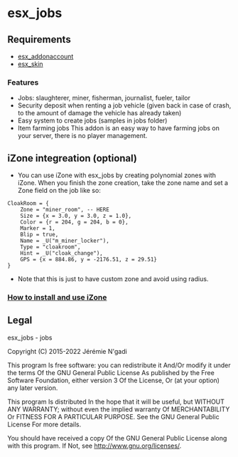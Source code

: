# esx_jobs

## Requirements

- [esx_addonaccount](https://github.com/ESX-Org/esx_addonaccount)
- [esx_skin](https://github.com/ESX-Org/esx_skin)

### Features

- Jobs: slaughterer, miner, fisherman, journalist, fueler, tailor
- Security deposit when renting a job vehicle (given back in case of crash, to the amount of damage the vehicle has already taken)
- Easy system to create jobs (samples in jobs folder)
- Item farming jobs
This addon is an easy way to have farming jobs on your server, there is no player management.

## iZone integreation (optional)

- You can use iZone with esx_jobs by creating polynomial zones with iZone. When you finish the zone creation, take the zone name and set a Zone field on the job like so:

```
CloakRoom = {
    Zone = "miner_room", -- HERE
    Size = {x = 3.0, y = 3.0, z = 1.0},
    Color = {r = 204, g = 204, b = 0},
    Marker = 1,
    Blip = true,
    Name = _U("m_miner_locker"),
    Type = "cloakroom",
    Hint = _U("cloak_change"),
    GPS = {x = 884.86, y = -2176.51, z = 29.51}
}
```

- Note that this is just to have custom zone and avoid using radius.

### [How to install and use iZone](https://github.com/izio38/iZone)

## Legal

esx_jobs - jobs

Copyright (C) 2015-2022 Jérémie N'gadi

This program Is free software: you can redistribute it And/Or modify it under the terms Of the GNU General Public License As published by the Free Software Foundation, either version 3 Of the License, Or (at your option) any later version.

This program Is distributed In the hope that it will be useful, but WITHOUT ANY WARRANTY; without even the implied warranty Of MERCHANTABILITY Or FITNESS FOR A PARTICULAR PURPOSE. See the GNU General Public License For more details.

You should have received a copy Of the GNU General Public License along with this program. If Not, see <http://www.gnu.org/licenses/>.
